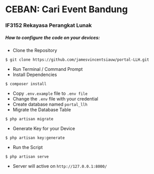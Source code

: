 # CEBAN: Cari Event Bandung 
### IF3152 Rekayasa Perangkat Lunak
##### How to configure the code on your devices:
* Clone the Repository
```
$ git clone https://github.com/jamesvincentsiauw/portal-LLH.git
```
* Run Terminal / Command Prompt
* Install Dependencies 
```
$ composer install
```
* Copy `.env.example` file to `.env file`
* Change the `.env` file with your credential
* Create database named `portal_llh` 
* Migrate the Database Table
```
$ php artisan migrate
```
* Generate Key for your Device
```
$ php artisan key:generate
```
* Run the Script
```
$ php artisan serve
```
* Server will active on `http://127.0.0.1:8000/` 